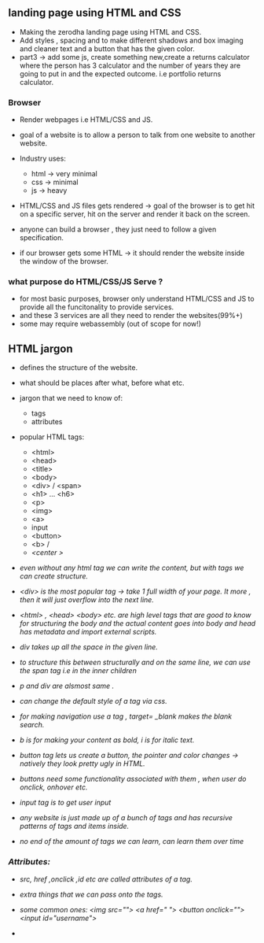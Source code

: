 ## landing page using HTML and CSS

- Making the zerodha landing page using HTML and CSS.
- Add styles , spacing and to make different shadows and box imaging and cleaner text and a button that has the given color.
- part3 -> add some js, create something new,create a returns calculator where the person has 3 calculator and the number of years they are going to put in and the expected outcome. i.e portfolio returns calculator.

### Browser

- Render webpages i.e HTML/CSS and JS.

- goal of a website is to allow a person to talk from one website to another website.

- Industry uses:

  - html -> very minimal
  - css -> minimal
  - js -> heavy

- HTML/CSS and JS files gets rendered -> goal of the browser is to get hit on a specific server, hit on the server and render it back on the screen.

- anyone can build a browser , they just need to follow a given specification.
- if our browser gets some HTML -> it should render the website inside the window of the browser.

### what purpose do HTML/CSS/JS Serve ?

- for most basic purposes, browser only understand HTML/CSS and JS to provide all the funcitonality to provide services.
- and these 3 services are all they need to render the websites(99%+)
- some may require webassembly (out of scope for now!)

## HTML jargon

- defines the structure of the website.
- what should be places after what, before what etc.
- jargon that we need to know of:

  - tags
  - attributes

- popular HTML tags:

  - \<html>
  - \<head>
  - \<title>
  - \<body>
  - \<div> / \<span>
  - \<h1> ... \<h6>
  - \<p>
  - \<img>
  - \<a>
  - input
  - \<button>
  - \<b> /<i>
  - \<center >

- even without any html tag we can write the content, but with tags we can create structure.

- \<div> is the most popular tag -> take 1 full width of your page. It more , then it will just overflow into the next line.

- \<html> , \<head> \<body> etc. are high level tags that are good to know for structuring the body and the actual content goes into body and head has metadata and import external scripts.

- div takes up all the space in the given line.
- to structure this between structurally and on the same line, we can use the span tag i.e in the inner children
- p and div are alsmost same .
- can change the default style of a tag via css.

- for making navigation use a tag , target= \_blank makes the blank search.
- b is for making your content as bold, i is for italic text.

- button tag lets us create a button, the pointer and color changes -> natively they look pretty ugly in HTML.

- buttons need some functionality associated with them , when user do onclick, onhover etc.

- input tag is to get user input

- any website is just made up of a bunch of tags and has recursive patterns of tags and items inside.
- no end of the amount of tags we can learn, can learn them over time

### Attributes:

- src, href ,onclick ,id etc are called attributes of a tag.
- extra things that we can pass onto the tags.
- some common ones:
  \<img src="">
  \<a href=" "></a>
  \<button onclick="">
  \<input id="username">

-
